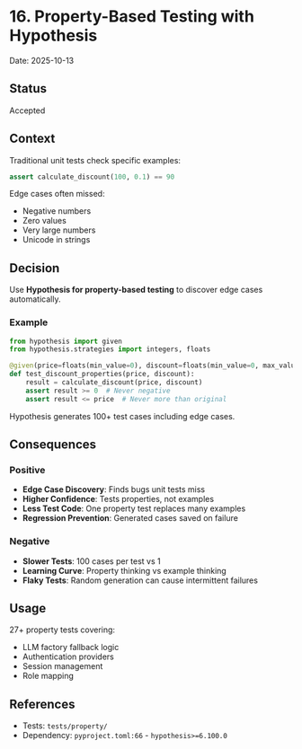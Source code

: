 # 16. Property-Based Testing with Hypothesis

Date: 2025-10-13

## Status

Accepted

## Context

Traditional unit tests check specific examples:
```python
assert calculate_discount(100, 0.1) == 90
```

Edge cases often missed:
- Negative numbers
- Zero values
- Very large numbers
- Unicode in strings

## Decision

Use **Hypothesis for property-based testing** to discover edge cases automatically.

### Example

```python
from hypothesis import given
from hypothesis.strategies import integers, floats

@given(price=floats(min_value=0), discount=floats(min_value=0, max_value=1))
def test_discount_properties(price, discount):
    result = calculate_discount(price, discount)
    assert result >= 0  # Never negative
    assert result <= price  # Never more than original
```

Hypothesis generates 100+ test cases including edge cases.

## Consequences

### Positive

- **Edge Case Discovery**: Finds bugs unit tests miss
- **Higher Confidence**: Tests properties, not examples
- **Less Test Code**: One property test replaces many examples
- **Regression Prevention**: Generated cases saved on failure

### Negative

- **Slower Tests**: 100 cases per test vs 1
- **Learning Curve**: Property thinking vs example thinking
- **Flaky Tests**: Random generation can cause intermittent failures

## Usage

27+ property tests covering:
- LLM factory fallback logic
- Authentication providers
- Session management
- Role mapping

## References

- Tests: `tests/property/`
- Dependency: `pyproject.toml:66` - `hypothesis>=6.100.0`
